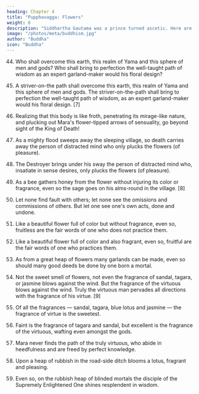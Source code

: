 ```yaml
---
heading: Chapter 4
title: "Pupphavagga: Flowers"
weight: 8
description: "Siddhartha Gautama was a prince turned ascetic. Here are discourses from the Tipitaka and other sutras"
image: "/photos/meta/buddhism.jpg"
author: "Buddha"
icon: "Buddha"
---
```



44. Who shall overcome this earth, this realm of Yama and this sphere of men and gods? Who shall bring to perfection the well-taught path of wisdom as an expert garland-maker would his floral design?

45. A striver-on-the path shall overcome this earth, this realm of Yama and this sphere of men and gods. The striver-on-the-path shall bring to perfection the well-taught path of wisdom, as an expert garland-maker would his floral design. [7]

46. Realizing that this body is like froth, penetrating its mirage-like nature, and plucking out Mara's flower-tipped arrows of sensuality, go beyond sight of the King of Death!

47. As a mighty flood sweeps away the sleeping village, so death carries away the person of distracted mind who only plucks the flowers (of pleasure).

48. The Destroyer brings under his sway the person of distracted mind who, insatiate in sense desires, only plucks the flowers (of pleasure).

49. As a bee gathers honey from the flower without injuring its color or fragrance, even so the sage goes on his alms-round in the village. [8]

50. Let none find fault with others; let none see the omissions and commissions of others. But let one see one's own acts, done and undone.

51. Like a beautiful flower full of color but without fragrance, even so, fruitless are the fair words of one who does not practice them.

52. Like a beautiful flower full of color and also fragrant, even so, fruitful are the fair words of one who practices them.

53. As from a great heap of flowers many garlands can be made, even so should many good deeds be done by one born a mortal.

54. Not the sweet smell of flowers, not even the fragrance of sandal, tagara, or jasmine blows against the wind. But the fragrance of the virtuous blows against the wind. Truly the virtuous man pervades all directions with the fragrance of his virtue. [9]

55. Of all the fragrances — sandal, tagara, blue lotus and jasmine — the fragrance of virtue is the sweetest.

56. Faint is the fragrance of tagara and sandal, but excellent is the fragrance of the virtuous, wafting even amongst the gods.

57. Mara never finds the path of the truly virtuous, who abide in heedfulness and are freed by perfect knowledge.

58. Upon a heap of rubbish in the road-side ditch blooms a lotus, fragrant and pleasing.

59. Even so, on the rubbish heap of blinded mortals the disciple of the Supremely Enlightened One shines resplendent in wisdom.
